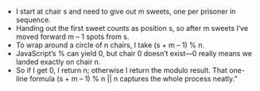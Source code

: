 - I start at chair s and need to give out m sweets, one per prisoner in sequence.
- Handing out the first sweet counts as position s, so after m sweets I’ve moved forward m – 1 spots from s.
- To wrap around a circle of n chairs, I take (s + m – 1) % n.
- JavaScript’s % can yield 0, but chair 0 doesn’t exist—0 really means we landed exactly on chair n.
- So if I get 0, I return n; otherwise I return the modulo result.
That one-line formula (s + m – 1) % n || n captures the whole process neatly.”
